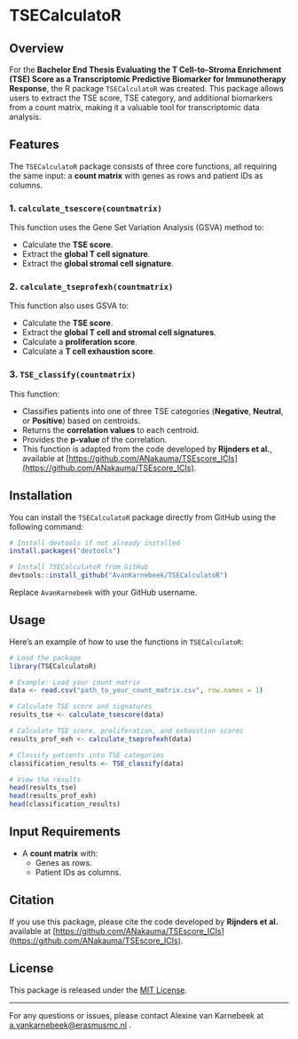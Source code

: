 # TSECalculatoR

## Overview

For the **Bachelor End Thesis Evaluating the T Cell-to-Stroma Enrichment (TSE) Score as a Transcriptomic Predictive Biomarker for Immunotherapy Response**, the R package `TSECalculatoR` was created. This package allows users to extract the TSE score, TSE category, and additional biomarkers from a count matrix, making it a valuable tool for transcriptomic data analysis.

## Features

The `TSECalculatoR` package consists of three core functions, all requiring the same input: a **count matrix** with genes as rows and patient IDs as columns.

### 1. `calculate_tsescore(countmatrix)`
This function uses the Gene Set Variation Analysis (GSVA) method to:
- Calculate the **TSE score**.
- Extract the **global T cell signature**.
- Extract the **global stromal cell signature**.

### 2. `calculate_tseprofexh(countmatrix)`
This function also uses GSVA to:
- Calculate the **TSE score**.
- Extract the **global T cell and stromal cell signatures**.
- Calculate a **proliferation score**.
- Calculate a **T cell exhaustion score**.

### 3. `TSE_classify(countmatrix)`
This function:
- Classifies patients into one of three TSE categories (**Negative**, **Neutral**, or **Positive**) based on centroids.
- Returns the **correlation values** to each centroid.
- Provides the **p-value** of the correlation.
- This function is adapted from the code developed by **Rijnders et al.**, available at [https://github.com/ANakauma/TSEscore_ICIs](https://github.com/ANakauma/TSEscore_ICIs).

## Installation

You can install the `TSECalculatoR` package directly from GitHub using the following command:

```R
# Install devtools if not already installed
install.packages("devtools")

# Install TSECalculatoR from GitHub
devtools::install_github("AvanKarnebeek/TSECalculatoR")
```

Replace `AvanKarnebeek` with your GitHub username.

## Usage

Here’s an example of how to use the functions in `TSECalculatoR`:

```R
# Load the package
library(TSECalculatoR)

# Example: Load your count matrix
data <- read.csv("path_to_your_count_matrix.csv", row.names = 1)

# Calculate TSE score and signatures
results_tse <- calculate_tsescore(data)

# Calculate TSE score, proliferation, and exhaustion scores
results_prof_exh <- calculate_tseprofexh(data)

# Classify patients into TSE categories
classification_results <- TSE_classify(data)

# View the results
head(results_tse)
head(results_prof_exh)
head(classification_results)
```

## Input Requirements
- A **count matrix** with:
  - Genes as rows.
  - Patient IDs as columns.

## Citation
If you use this package, please cite the code developed by **Rijnders et al.** available at [https://github.com/ANakauma/TSEscore_ICIs](https://github.com/ANakauma/TSEscore_ICIs).

## License
This package is released under the [MIT License](LICENSE).

---

For any questions or issues, please contact Alexine van Karnebeek at a.vankarnebeek@erasmusmc.nl . 
